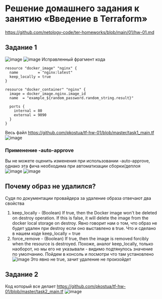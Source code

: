 # Решение домашнего задания к занятию «Введение в Terraform»
https://github.com/netology-code/ter-homeworks/blob/main/01/hw-01.md
## Задание 1
![image](https://github.com/user-attachments/assets/9c65bda1-0662-40cf-818a-ff0a513541a9)
![image](https://github.com/user-attachments/assets/7a796320-309a-42d6-a293-404c561f6223)
Исправленный фрагмент кода 
```
resource "docker_image" "nginx" {
  name         = "nginx:latest"
  keep_locally = true
}

resource "docker_container" "nginx" {
  image = docker_image.nginx.image_id
  name  = "example_${random_password.random_string.result}"

  ports {
    internal = 80
    external = 9090
  }
}
```
Весь файл https://github.com/pkostua/tf-hw-01/blob/master/task1_main.tf
![image](https://github.com/user-attachments/assets/5386b3c3-bcf0-4eb7-b6f3-cd77268a6dba)
### Применение  -auto-approve
Вы не можете оценить изменения при использовании -auto-approve, однако эта фича необходима при автоматизации сборки/деплоя
![image](https://github.com/user-attachments/assets/a65ccd6c-8d49-41dd-8535-dc3b5f2e56b5)
![image](https://github.com/user-attachments/assets/4e9ec470-d6e9-4447-a777-3d13e9016815)
## Почему образ не удалился?
Судя по документации провайдера за удаление образа отвечают два свойства
1. keep_locally -  (Boolean) If true, then the Docker image won't be deleted on destroy operation. If this is false, it will delete the image from the docker local storage on destroy. Явно говорит нам о том, что образ не будет удален при destroy если оно выставлено в true. Что и сделано в нашем коде  keep_locally = true
2. force_remove - (Boolean) If true, then the image is removed forcibly when the resource is destroyed. Похоже, аналог keep_locally, только наоборот, но мы его не указывали - видимо подтянулось значение по умолчанию. Пойдем в консоль и посмотри  что там установлено
   ![image](https://github.com/user-attachments/assets/5c44d33c-4385-4315-9e4c-5c37b80c290e)
   Это явно не true, зачит удаление не произойдет

## Задание 2
Код который все делает https://github.com/pkostua/tf-hw-01/blob/master/task2_main.tf
![image](https://github.com/user-attachments/assets/e2774d8d-399a-4ae8-8e67-46e5925cd1a8)

